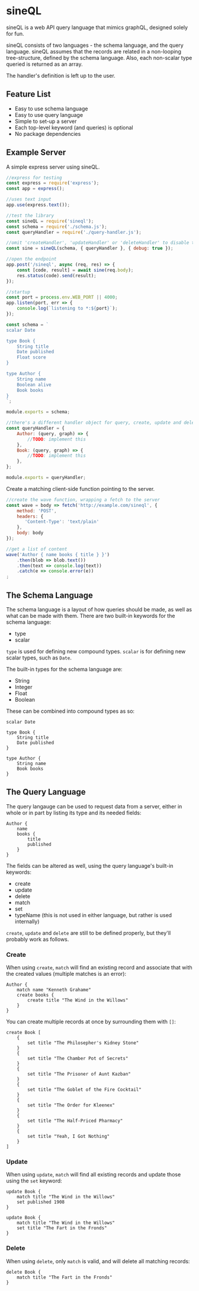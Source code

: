 # sineQL

sineQL is a web API query language that mimics graphQL, designed solely for fun.

sineQL consists of two languages - the schema language, and the query language. sineQL assumes that the records are related in a non-looping tree-structure, defined by the schema language. Also, each non-scalar type queried is returned as an array.

The handler's definition is left up to the user.

## Feature List

* Easy to use schema language
* Easy to use query language
* Simple to set-up a server
* Each top-level keyword (and queries) is optional
* No package dependencies

## Example Server

A simple express server using sineQL.

```js
//express for testing
const express = require('express');
const app = express();

//uses text input
app.use(express.text());

//test the library
const sineQL = require('sineql');
const schema = require('./schema.js');
const queryHandler = require('./query-handler.js');

//omit 'createHandler', 'updateHandler' or 'deleteHandler' to disable those methods
const sine = sineQL(schema, { queryHandler }, { debug: true });

//open the endpoint
app.post('/sineql', async (req, res) => {
	const [code, result] = await sine(req.body);
	res.status(code).send(result);
});

//startup
const port = process.env.WEB_PORT || 4000;
app.listen(port, err => {
	console.log(`listening to *:${port}`);
});
```

```js
const schema = `
scalar Date

type Book {
	String title
	Date published
	Float score
}

type Author {
	String name
	Boolean alive
	Book books
}
`;

module.exports = schema;
```

```js
//there's a different handler object for query, create, update and delete
const queryHandler = {
	Author: (query, graph) => {
		//TODO: implement this
	},
	Book: (query, graph) => {
		//TODO: implement this
	},
};

module.exports = queryHandler;
```

Create a matching client-side function pointing to the server.

```js
//create the wave function, wrapping a fetch to the server
const wave = body => fetch('http://example.com/sineql', {
    method: 'POST',
    headers: {
       'Content-Type': 'text/plain'
    },
    body: body
});

//get a list of content
wave('Author { name books { title } }')
    .then(blob => blob.text())
    .then(text => console.log(text))
    .catch(e => console.error(e))
;
```

## The Schema Language

The schema language is a layout of how queries should be made, as well as what can be made with them. There are two built-in keywords for the schema language:

* type
* scalar

`type` is used for defining new compound types. `scalar` is for defining new scalar types, such as `Date`.

The built-in types for the schema language are:

* String
* Integer
* Float
* Boolean

These can be combined into compound types as so:

```
scalar Date

type Book {
	String title
	Date published
}

type Author {
	String name
	Book books
}
```

## The Query Language

The query langauge can be used to request data from a server, either in whole or in part by listing its type and its needed fields:

```
Author {
	name
	books {
		title
		published
	}
}
```

The fields can be altered as well, using the query language's built-in keywords:

* create
* update
* delete
* match
* set
* typeName (this is not used in either language, but rather is used internally)

`create`, `update` and `delete` are still to be defined properly, but they'll probably work as follows.

### Create

When using `create`, `match` will find an existing record and associate that with the created values (multiple matches is an error):

```
Author {
	match name "Kenneth Grahame"
	create books {
		create title "The Wind in the Willows"
	}
}
```

You can create multiple records at once by surrounding them with `[]`:

```
create Book [
	{
		set title "The Philosepher's Kidney Stone"
	}
	{
		set title "The Chamber Pot of Secrets"
	}
	{
		set title "The Prisoner of Aunt Kazban"
	}
	{
		set title "The Goblet of the Fire Cocktail"
	}
	{
		set title "The Order for Kleenex"
	}
	{
		set title "The Half-Priced Pharmacy"
	}
	{
		set title "Yeah, I Got Nothing"
	}
]
```

### Update

When using `update`, `match` will find all existing records and update those using the `set` keyword:

```
update Book {
	match title "The Wind in the Willows"
	set published 1908
}
```

```
update Book {
	match title "The Wind in the Willows"
	set title "The Fart in the Fronds"
}
```

### Delete

When using `delete`, only `match` is valid, and will delete all matching records:

```
delete Book {
	match title "The Fart in the Fronds"
}
```
